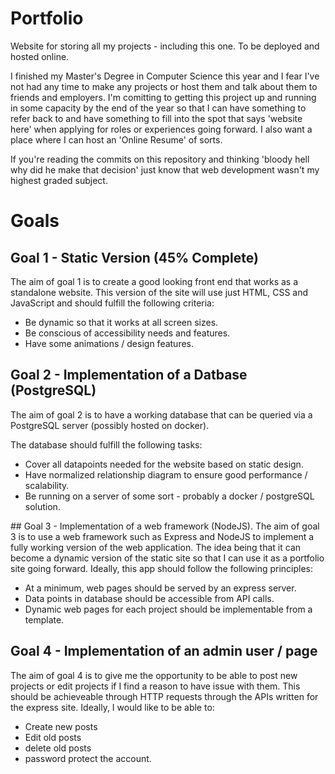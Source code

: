# Portfolio
Website for storing all my projects - including this one. To be deployed and hosted online.

I finished my Master's Degree in Computer Science this year and I fear I've not had any time to make any projects or host them and talk about them to friends and employers. I'm comitting to getting this project up and running in some capacity by the end of the year so that I can have something to refer back to and have something to fill into the spot that says 'website here' when applying for roles or experiences going forward. I also want a place where I can host an 'Online Resume' of sorts. 

If you're reading the commits on this repository and thinking 'bloody hell why did he make that decision' just know that web development wasn't my highest graded subject. 

# Goals
## Goal 1 - Static Version (45% Complete)
The aim of goal 1 is to create a good looking front end that works as a standalone website. This version of the site will use just HTML, CSS and JavaScript and should fulfill the following criteria:

- Be dynamic so that it works at all screen sizes.
- Be conscious of accessibility needs and features.
- Have some animations / design features.

## Goal 2 - Implementation of a Datbase (PostgreSQL)
The aim of goal 2 is to have a working database that can be queried via a PostgreSQL server (possibly hosted on docker).

The database should fulfill the following tasks:

- Cover all datapoints needed for the website based on static design.
- Have normalized relationship diagram to ensure good performance / scalability.
- Be running on a server of some sort - probably a docker / postgreSQL solution.

## Goal 3 - Implementation of a web framework (NodeJS).
The aim of goal 3 is to use a web framework such as Express and NodeJS to implement a fully working version of the web application. The idea being that it can become a dynamic version of the static site so that I can use it as a portfolio site going forward. Ideally, this app should follow the following principles:

- At a minimum, web pages should be served by an express server.
- Data points in database should be accessible from API calls.
- Dynamic web pages for each project should be implementable from a template.

## Goal 4 - Implementation of an admin user / page
The aim of goal 4 is to give me the opportunity to be able to post new projects or edit projects if I find a reason to have issue with them. This should be achieveable through HTTP requests through the APIs written for the express site. Ideally, I would like to be able to:

- Create new posts
- Edit old posts
- delete old posts
- password protect the account.
